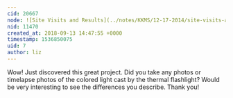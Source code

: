 ```yaml
---
cid: 20667
node: ![Site Visits and Results](../notes/KKMS/12-17-2014/site-visits-and-results)
nid: 11470
created_at: 2018-09-13 14:47:55 +0000
timestamp: 1536850075
uid: 7
author: liz
---
```


Wow! Just discovered this great project. Did you take any photos or timelapse photos of the colored light cast by the thermal flashlight? Would be very interesting to see the differences you describe. Thank you!
